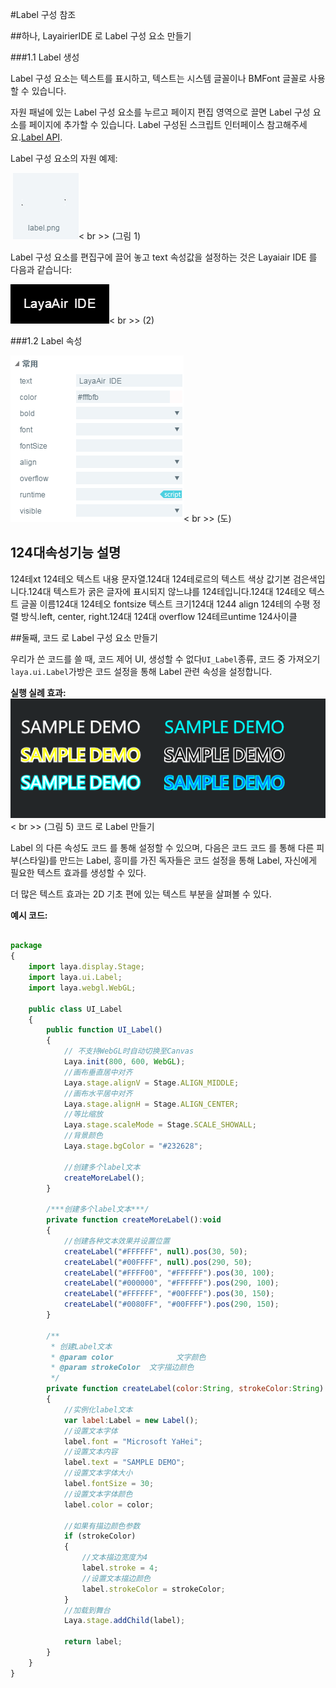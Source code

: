 #Label 구성 참조



##하나, LayairierIDE 로 Label 구성 요소 만들기

###1.1 Label 생성

Label 구성 요소는 텍스트를 표시하고, 텍스트는 시스템 글꼴이나 BMFont 글꼴로 사용할 수 있습니다.

자원 패널에 있는 Label 구성 요소를 누르고 페이지 편집 영역으로 끌면 Label 구성 요소를 페이지에 추가할 수 있습니다.
Label 구성된 스크립트 인터페이스 참고해주세요.[Label API](http://layaair.ldc.layabox.com/api/index.html?category=Core&class=laya.ui.Label).

Label 구성 요소의 자원 예제:



​        ![图片0.png](img/1.png)< br >>
(그림 1)

Label 구성 요소를 편집구에 끌어 놓고 text 속성값을 설정하는 것은 Layaiair IDE 를 다음과 같습니다:

​![图片0.png](img/2.png)< br >>
(2)



 

 



###1.2 Label 속성

​![图片0.png](img/3.png)< br >>
(도)

124대**속성**기능 설명
----------------------------------------------------------------------------------------------------------------------------------------------------------------------------------------------------------------
124테xt  124테오 텍스트 내용 문자열.124대
124테로르의 텍스트 색상 값기본 검은색입니다.124대
텍스트가 굵은 글자에 표시되지 않느냐를 124테입니다.124대
124테오  텍스트 글꼴 이름124대
124테오  fontsize 텍스트 크기124대
1244 align  124테의 수평 정렬 방식.left, center, right.124대
124대 overflow
124테르untime
124사이클



 



##둘째, 코드 로 Label 구성 요소 만들기

우리가 쓴 코드를 쓸 때, 코드 제어 UI, 생성할 수 없다`UI_Label`종류, 코드 중 가져오기`laya.ui.Label`가방은 코드 설정을 통해 Label 관련 속성을 설정합니다.

**실행 실례 효과:**
​![5](img/4.png)< br >>
(그림 5) 코드 로 Label 만들기

Label 의 다른 속성도 코드 를 통해 설정할 수 있으며, 다음은 코드 코드 를 통해 다른 피부(스타일)를 만드는 Label, 흥미를 가진 독자들은 코드 설정을 통해 Label, 자신에게 필요한 텍스트 효과를 생성할 수 있다.

더 많은 텍스트 효과는 2D 기초 편에 있는 텍스트 부분을 살펴볼 수 있다.

**예시 코드:**


```javascript

package 
{
	import laya.display.Stage;
	import laya.ui.Label;
	import laya.webgl.WebGL;
	
	public class UI_Label
	{
		public function UI_Label()
		{
			// 不支持WebGL时自动切换至Canvas
			Laya.init(800, 600, WebGL);
			//画布垂直居中对齐
			Laya.stage.alignV = Stage.ALIGN_MIDDLE;
			//画布水平居中对齐
			Laya.stage.alignH = Stage.ALIGN_CENTER;
			//等比缩放
			Laya.stage.scaleMode = Stage.SCALE_SHOWALL;
			//背景颜色
			Laya.stage.bgColor = "#232628";

			//创建多个label文本
			createMoreLabel();			
		}

		/***创建多个label文本***/
		private function createMoreLabel():void
		{
			//创建各种文本效果并设置位置
			createLabel("#FFFFFF", null).pos(30, 50);
			createLabel("#00FFFF", null).pos(290, 50);
			createLabel("#FFFF00", "#FFFFFF").pos(30, 100);
			createLabel("#000000", "#FFFFFF").pos(290, 100);
			createLabel("#FFFFFF", "#00FFFF").pos(30, 150);
			createLabel("#0080FF", "#00FFFF").pos(290, 150);
		}
		
		/**
		 * 创建Label文本
		 * @param color 	         文字颜色
		 * @param strokeColor  文字描边颜色
		 */		
		private function createLabel(color:String, strokeColor:String):Label
		{
			//实例化label文本
			var label:Label = new Label();
			//设置文本字体
			label.font = "Microsoft YaHei";
			//设置文本内容
			label.text = "SAMPLE DEMO";
			//设置文本字体大小
			label.fontSize = 30;
			//设置文本字体颜色
			label.color = color;
			
			//如果有描边颜色参数
			if (strokeColor)
			{
				//文本描边宽度为4
				label.stroke = 4;
				//设置文本描边颜色
				label.strokeColor = strokeColor;
			}
			//加载到舞台
			Laya.stage.addChild(label);
			
			return label;
		}
	}
}
```








 	